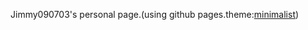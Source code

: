 Jimmy090703's personal page.(using github pages.theme:[minimalist](https://github.com/showzeng/Minimalism))
